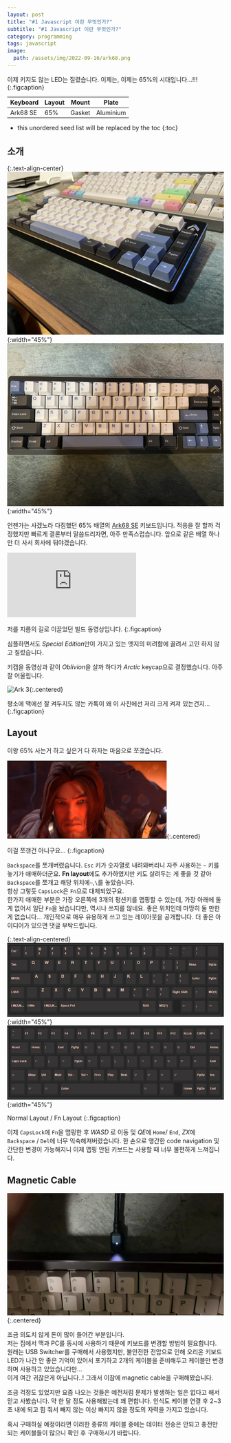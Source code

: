 ```yaml
---
layout: post
title: "#1 Javascript 이란 무엇인가?"
subtitle: "#1 Javascript 이란 무엇인가?"
category: programming
tags: javascript
image:
  path: /assets/img/2022-09-16/ark68.png
---
```


이제 키지도 않는 LED는 질렸습니다. 이제는, 이제는 65%의 시대입니다...!!!
{:.figcaption}

| Keyboard | Layout | Mount | Plate |
|----------|--------|-----|-------|
| Ark68 SE | 65% | Gasket | Aluminium |

<!--more-->

* this unordered seed list will be replaced by the toc
{:toc}

## 소개

{:.text-align-center}
![Ark 1](/assets/img/2022-09-16/my-ark-1.jpg){:width="45%"}
![Ark 2](/assets/img/2022-09-16/my-ark-2.jpg){:width="45%"}

언젠가는 사겠노라 다짐했던 65% 배열의 [Ark68 SE] 키보드입니다. 적응을 잘 할까 걱정했지만 빠르게 결론부터
말씀드리자면, 아주 만족스럽습니다. 앞으로 같은 배열 하나만 더 사서 회사에 둬야겠습니다.

[Ark68 SE]: https://arkstudio.shop/product/group-buy-ark68-r2/

<div class="iframe-container">
    <iframe src="https://www.youtube.com/embed/dEXu_2HWHMw" frameborder="0" allow="accelerometer; autoplay; clipboard-write; encrypted-media; gyroscope; picture-in-picture" allowfullscreen></iframe>
</div>

저를 지름의 길로 이끌었던 빌드 동영상입니다.
{:.figcaption}

심플하면서도 *Special Edition*만이 가지고 있는 엣지의 미려함에 끌려서 고민 하지 않고 질렀습니다.

키캡을 동영상과 같이 *Oblivion*을 살까 하다가 *Arctic* keycap으로 결정했습니다. 아주 잘 어울립니다.

![Ark 3](/assets/img/2022-09-16/my-ark-3.jpg){:.centered}

평소에 맥에선 잘 켜두지도 않는 카톡이 왜 이 사진에선 저리 크게 켜져 있는건지...
{:.figcaption}

## Layout

이왕 65% 사는거 하고 싶은거 다 하자는 마음으로 쪼갰습니다.

![Varian](/assets/img/2022-09-16/double-sword.gif){:.centered}

이걸 쪼갠건 아니구요...
{:.figcaption}

`Backspace`를 쪼개버렸습니다. `Esc` 키가 숫자열로 내려와버리니 자주 사용하는 `~` 키를 놓기가 애매하더군요.
**Fn layout**에도 추가하였지만 키도 살려두는 게 좋을 것 같아`Backspace`를 쪼개고 해당 위치에`~`,`\`를
놓았습니다.<br>
항상 그렇듯 `CapsLock`은 `Fn`으로 대체되었구요.<br>
한가지 애매한 부분은 가장 오른쪽에 3개의 펑션키를 맵핑할 수 있는데, 가장 아래에 둘 게 없어서 일단 `Fn`을 놨습니다만,
역시나 쓰지를 않네요. 좋은 위치인데 마땅히 둘 만한게 없습니다... 개인적으로 매우 유용하게 쓰고 있는 레이아웃을
공개합니다. 더 좋은 아이디어가 있으면 댓글 부탁드립니다.

{:.text-align-centered}
![Normal Layout](/assets/img/2022-09-16/normal-layout.png){:width="45%"}
![Fn Layout](/assets/img/2022-09-16/fn-layout.png){:width="45%"}

Normal Layout / Fn Layout
{:.figcaption}

이제 `CapsLock`에 `Fn`을 맵핑한 후 *WASD* 로 이동 및 *QE*에 `Home`/ `End`, *ZX*에 `Backspace` / `Del`에
너무 익숙해져버렸습니다. 한 손으로 앵간한 code navigation 및 간단한 변경이 가능해지니 이제 맵핑 안된 키보드는
사용할 때 너무 불편하게 느껴집니다.

## Magnetic Cable

![Magnetic Cable](/assets/img/2022-09-16/magnetic-cable.webp){:.centered}

조금 의도치 않게 돈이 많이 들어간 부분입니다.<br>
저는 집에서 맥과 PC를 동시에 사용하기 때문에 키보드를 변경할 방법이 필요합니다. 원래는 USB Switcher를 구매해서
사용했지만, 불안전한 전압으로 인해 오리온 키보드 LED가 나간 안 좋은 기억이 있어서 포기하고 2개의 케이블을 준비해두고
케이블만 변경하며 사용하고 있었습니다만...<br>
이게 여간 귀찮은게 아닙니다..! 그래서 이참에 magnetic cable을 구매해봤습니다.

조금 걱정도 있었지만 요즘 나오는 것들은 예전처럼 문제가 발생하는 일은 없다고 해서 믿고 사봤습니다.
약 한 달 정도 사용해봤는데 꽤 편합니다. 인식도 케이블 연결 후 2~3초 내에 되고 힘 줘서 빼지 않는 이상 빠지지 않을
정도의 자력을 가지고 있습니다.

혹시 구매하실 예정이라면 이러한 종류의 케이블 중에는 데이터 전송은 안되고 충전만 되는 케이블들이 많으니 확인 후
구매하시기 바랍니다.
